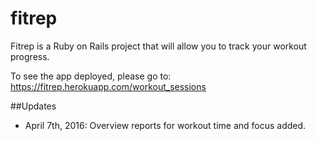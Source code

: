# fitrep

Fitrep is a Ruby on Rails project that will allow you to track your workout progress.

To see the app deployed, please go to: https://fitrep.herokuapp.com/workout_sessions

##Updates
  * April 7th, 2016: Overview reports for workout time and focus added.
